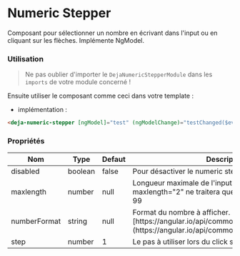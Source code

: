 # Numeric Stepper
Composant pour sélectionner un nombre en écrivant dans l'input ou en cliquant sur les flèches. Implémente NgModel.  

### Utilisation
> Ne pas oublier d'importer le `DejaNumericStepperModule` dans les `imports` de votre module concerné !

Ensuite utiliser le composant comme ceci dans votre template :

 - implémentation :

```html
<deja-numeric-stepper [ngModel]="test" (ngModelChange)="testChanged($event)" [maxlength]="2" numberFormat="2." [step]="15"></deja-numeric-stepper>
```

### Propriétés

<table>
    <thead>
        <tr>
            <th>Nom</th>
            <th>Type</th>
            <th>Defaut</th>
            <th>Description</th>
        </tr>
    </thead>
    <tbody>
        <tr>
            <td>disabled</td>
            <td>boolean</td>
            <td>false</td>
            <td>Pour désactiver le numeric stepper</td>
        </tr>
        <tr>
            <td>maxlength</td>
            <td>number</td>
            <td>null</td>
            <td>Longueur maximale de l'input. Par exemple, maxlength="2" ne traitera que les nombres de -99 à 99</td>
        </tr>
        <tr>
            <td>numberFormat</td>
            <td>string</td>
            <td>null</td>
            <td>Format du nombre à afficher. Plus d'info [https://angular.io/api/common/DecimalPipe](https://angular.io/api/common/DecimalPipe#digitsinfo)</td>
        </tr>
        <tr>
            <td>step</td>
            <td>number</td>
            <td>1</td>
            <td>Le pas à utiliser lors du click sur les flèches</td>
        </tr>
    </tbody>
</table>
